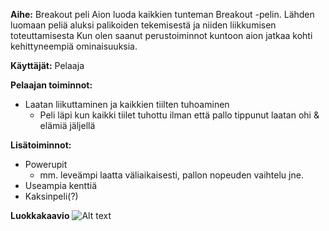 **Aihe:** Breakout peli
Aion luoda kaikkien tunteman Breakout -pelin. Lähden luomaan peliä aluksi palikoiden tekemisestä ja niiden liikkumisen toteuttamisesta
Kun olen saanut perustoiminnot kuntoon aion jatkaa kohti kehittyneempiä ominaisuuksia.

**Käyttäjät:** Pelaaja

**Pelaajan toiminnot:**
* Laatan liikuttaminen ja kaikkien tiilten tuhoaminen
  * Peli läpi kun kaikki tiilet tuhottu ilman että pallo tippunut laatan ohi & elämiä jäljellä


**Lisätoiminnot:**
* Powerupit
  * mm. leveämpi laatta väliaikaisesti, pallon nopeuden vaihtelu jne.
* Useampia kenttiä
* Kaksinpeli(?)


**Luokkakaavio**
![Alt text](/kaaviot/luokkakaavio.png)
